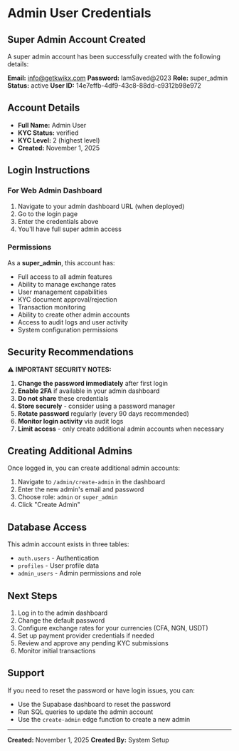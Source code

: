 # Admin User Credentials

## Super Admin Account Created

A super admin account has been successfully created with the following details:

**Email:** info@getkwikx.com
**Password:** IamSaved@2023
**Role:** super_admin
**Status:** active
**User ID:** 14e7effb-4df9-43c8-88dd-c9312b98e972

## Account Details

- **Full Name:** Admin User
- **KYC Status:** verified
- **KYC Level:** 2 (highest level)
- **Created:** November 1, 2025

## Login Instructions

### For Web Admin Dashboard

1. Navigate to your admin dashboard URL (when deployed)
2. Go to the login page
3. Enter the credentials above
4. You'll have full super admin access

### Permissions

As a **super_admin**, this account has:
- Full access to all admin features
- Ability to manage exchange rates
- User management capabilities
- KYC document approval/rejection
- Transaction monitoring
- Ability to create other admin accounts
- Access to audit logs and user activity
- System configuration permissions

## Security Recommendations

⚠️ **IMPORTANT SECURITY NOTES:**

1. **Change the password immediately** after first login
2. **Enable 2FA** if available in your admin dashboard
3. **Do not share** these credentials
4. **Store securely** - consider using a password manager
5. **Rotate password** regularly (every 90 days recommended)
6. **Monitor login activity** via audit logs
7. **Limit access** - only create additional admin accounts when necessary

## Creating Additional Admins

Once logged in, you can create additional admin accounts:

1. Navigate to `/admin/create-admin` in the dashboard
2. Enter the new admin's email and password
3. Choose role: `admin` or `super_admin`
4. Click "Create Admin"

## Database Access

This admin account exists in three tables:
- `auth.users` - Authentication
- `profiles` - User profile data
- `admin_users` - Admin permissions and role

## Next Steps

1. Log in to the admin dashboard
2. Change the default password
3. Configure exchange rates for your currencies (CFA, NGN, USDT)
4. Set up payment provider credentials if needed
5. Review and approve any pending KYC submissions
6. Monitor initial transactions

## Support

If you need to reset the password or have login issues, you can:
- Use the Supabase dashboard to reset the password
- Run SQL queries to update the admin account
- Use the `create-admin` edge function to create a new admin

---

**Created:** November 1, 2025
**Created By:** System Setup
